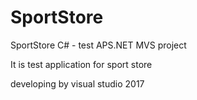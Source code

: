 # SportStore
SportStore C#  - test APS.NET MVS project 

It is test application for sport store

developing by visual studio 2017
